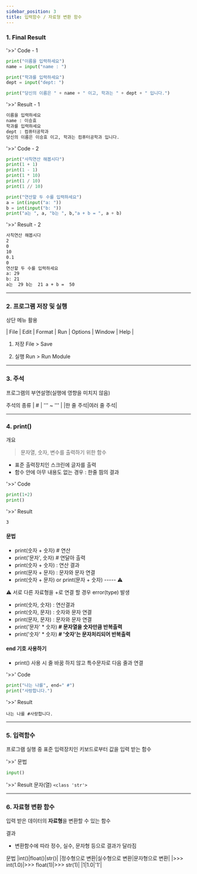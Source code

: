```yaml
---
sidebar_position: 3
title: 입력함수 / 자료형 변환 함수
---
```


### 1. Final Result

'>>' Code - 1

```python
print("이름을 입력하세요")
name = input("name : ")

print("학과를 입력하세요")
dept = input("dept: ")

print("당신의 이름은 " + name + " 이고, 학과는 " + dept + " 입니다.")
```

'>>' Result - 1

```bash
이름을 입력하세요
name : 이승효
학과를 입력하세요
dept : 컴퓨터공학과
당신의 이름은 이승효 이고, 학과는 컴퓨터공학과 입니다.
```

'>>' Code - 2

```python
print("사칙연산 해봅시다")
print(1 + 1)
print(1 - 1)
print(1 * 10)
print(1 / 10)
print(1 // 10)

print("연산할 두 수를 입력하세요")
a = int(input("a: "))
b = int(input("b: "))
print("a는 ", a, "b는 ", b,"a + b = ", a + b)
```

'>>' Result - 2

```bash
사칙연산 해봅시다
2
0
10
0.1
0
연산할 두 수를 입력하세요
a: 29
b: 21
a는  29 b는  21 a + b =  50
```

---

### 2. 프로그램 저장 및 실행

상단 메뉴 활용

| File | Edit | Format | Run | Options | Window | Help |

1. 저장
   File > Save

2. 실행
   Run > Run Module

---

### 3. 주석

프로그램의 부연설명(실행에 영향을 미치지 않음)

주석의 종류
| # | ''' ~ ''' |
|한 줄 주석|여러 줄 주석|

---

### 4. print()

개요

> 문자열, 숫자, 변수를 출력하기 위한 함수

- 표준 출력장치인 스크린에 글자를 출력
- 함수 안에 아무 내용도 없는 경우 : 한줄 띔의 결과

'>>' Code

```python
print(1+2)
print()
```

'>>' Result

```bash
3

```

#### 문법

- print(숫자 + 숫자) # 연산
- print('문자', 숫자) # 연달아 출력
- print(숫자 + 숫자) : 연산 결과
- print(문자 + 문자) : 문자와 문자 연결
- print(숫자 + 문자) or print(문자 + 숫자) ----- ⚠️

⚠️ 서로 다른 자료형을 +로 연결 할 경우 error(type) 발생

- print(숫자, 숫자) : 연산결과
- print(숫자, 문자) : 숫자와 문자 연결
- print(문자, 문자) : 문자와 문자 연결
- print('문자' \* 숫자) **# 문자열을 숫자만큼 반복출력**
- print('숫자' \* 숫자) **# '숫자'는 문자처리되어 반복출력**

#### end 기호 사용하기

- print() 사용 시 줄 바꿈 하지 않고 특수문자로 다음 줄과 연결

'>>' Code

```python
print("나는 나를", end=" #")
print("사랑합니다.")
```

'>>' Result

```Text
나는 나를 #사랑합니다.
```

---

### 5. 입력함수

프로그램 실행 중 표준 입력장치인 키보드로부터 값을 입력 받는 함수

'>>' 문법

```python
input()
```

'>>' Result
문자(열)
`<class 'str'>`

---

### 6. 자료형 변환 함수

입력 받은 데이터의 **자료형**을 변환할 수 있는 함수

결과

- 변환함수에 따라 정수, 실수, 문자형 등으로 결과가 달라짐

문법
|int()|float()|str()|
|정수형으로 변환|실수형으로 변환|문자형으로 변환|
|>>> int(1.0)|>>> float(1)|>>> str(1)|
|1|1.0|'1'|
